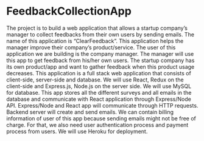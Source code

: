 # FeedbackCollectionApp

The project is to build a web application that allows a startup company’s manager to collect feedbacks from their own users by sending emails. The name of this application is “ClearFeedback”. This application helps the manager improve their company’s product/service. The user of this application we are building is the company manager. The manager will use this app to get feedback from his/her own users. The startup company has its own product/app and want to gather feedback when this product usage decreases. This application is a full stack web application that consists of client-side, server-side and database. We will use React, Redux on the client-side and Express.js, Node.js on the server side. We will use MySQL for database. This app stores all the different surveys and all emails in the database and communicate with React application through Express/Node API. Express/Node and React app will communicate through HTTP requests. Backend server will create and send emails. We can contain billing information of user of this app because sending emails might not be free of charge. For that, we also need user authentication process and payment process from users. We will use Heroku for deployment.
